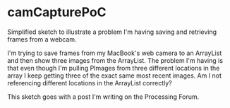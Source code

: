 # camCapturePoC
Simplified sketch to illustrate a problem I'm having saving and retrieving frames from a webcam.

I'm trying to save frames from my MacBook's web camera to an ArrayList<PImage> and then show three images from the ArrayList. The problem I'm having is that even though I'm pulling PImages from three different locations in the array I keep getting three of the exact same most recent images. Am I not referencing different locations in the ArrayList correctly?

This sketch goes with a post I'm writing on the Processing Forum. 
